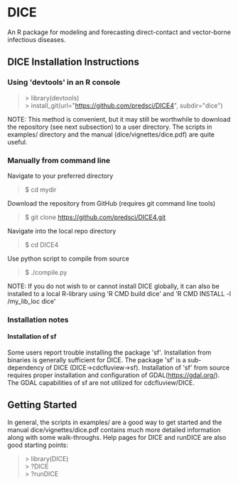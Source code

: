 # DICE
An R package for modeling and forecasting direct-contact and vector-borne infectious diseases.

## DICE Installation Instructions

### Using 'devtools' in an R console
>\> library(devtools)  
>\> install_git(url="https://github.com/predsci/DICE4", subdir="dice")  

NOTE: This method is convenient, but it may still be worthwhile to download the 
repository (see next subsection) to a user directory. The scripts in examples/ 
directory and the manual (dice/vignettes/dice.pdf) are quite useful.

### Manually from command line
Navigate to your preferred directory  

> $ cd mydir  

Download the repository from GitHub (requires git command line tools)  

> $ git clone https://github.com/predsci/DICE4.git

Navigate into the local repo directory  

> $ cd DICE4

Use python script to compile from source  

> $ ./compile.py

NOTE: If you do not wish to or cannot install DICE globally, it can also be installed 
to a local R-library using 'R CMD build dice' and 'R CMD INSTALL -l /my_lib_loc dice'

### Installation notes
#### Installation of sf
Some users report trouble installing the package 'sf'. Installation from binaries is generally sufficient for DICE.  The package 'sf' is a sub-dependency of DICE (DICE->cdcfluview->sf). Installation of 'sf' from source requires proper installation and configuration of GDAL(https://gdal.org/). The GDAL capabilities of sf are not utilized for cdcfluview/DICE. 

## Getting Started
In general, the scripts in examples/ are a good way to get started and the manual 
dice/vignettes/dice.pdf contains much more detailed information along with some 
walk-throughs. Help pages for DICE and runDICE are also good starting points:  

> \> library(DICE)  
> \> ?DICE  
> \> ?runDICE  

